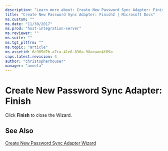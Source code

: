 ```yaml
---
description: "Learn more about: Create New Password Sync Adapter: Finish"
title: "Create New Password Sync Adapter: Finish2 | Microsoft Docs"
ms.custom: ""
ms.date: "11/30/2017"
ms.prod: "host-integration-server"
ms.reviewer: ""
ms.suite: ""
ms.tgt_pltfrm: ""
ms.topic: "article"
ms.assetid: 6c905d7b-a7ca-41e8-830a-98aeaae4f09a
caps.latest.revision: 4
author: "christopherhouser"
manager: "anneta"
---
```

# Create New Password Sync Adapter: Finish
Click **Finish** to close the Wizard.  
  
## See Also  
 [Create New Password Sync Adapter Wizard](../core/create-new-password-sync-adapter-wizard1.md)
